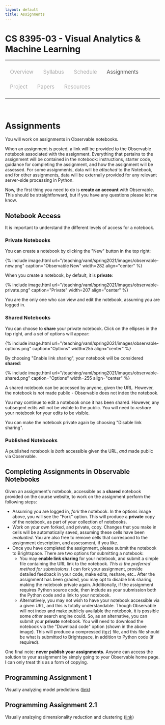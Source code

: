 ```yaml
---
layout: default
title: Assignments
---
```


<style>
.topnav {
  overflow: hidden;
  background-color: #fdfdfd;
}

.topnav a {
  float: left;
  color: #aaaaaa;
  text-align: center;
  padding: 14px 16px;
  text-decoration: none;
  font-size: 17px;
}

.topnav a:hover {
  color: #555555;
}

.topnav a.active {
  color: #555555;
}
</style>

# CS 8395-03 - Visual Analytics & Machine Learning

---

<div class='topnav'>
  <a href="/teaching/vaml/spring2021">Overview</a>
  <a href="/teaching/vaml/spring2021/syllabus">Syllabus</a>
  <a href="/teaching/vaml/spring2021/schedule">Schedule</a>
  <a class='active' href="/teaching/vaml/spring2021/assignments">Assignments</a>
  <a href="/teaching/vaml/spring2021/project">Project</a>
  <a href="/teaching/vaml/spring2021/papers">Papers</a>
  <a href="/teaching/vaml/spring2021/resources">Resources</a>
</div>

---

<br>

# Assignments

You will work on assignments in Observable notebooks.

When an assignment is posted, a link will be provided to the Observable notebook associated with the assignment. Everything that pertains to the assignment will be contained in the notebook: instructions, starter code, guidance for completing the assignment, and how the assignment will be assessed. For some assignments, data will be _attached_ to the Notebook, and for other assignments, data will be externally provided for any relevant server-side processing in Python.

Now, the first thing you need to do is **create an account** with Observable. This should be straightforward, but if you have any questions please let me know.

## Notebook Access

It is important to understand the different levels of access for a notebook.

### Private Notebooks

You can create a notebook by clicking the "New" button in the top right:

{% include image.html url="/teaching/vaml/spring2021/images/observable-new.png" caption="Observable New" width=282 align="center" %}

When you create a notebook, by default, it is **private**:

{% include image.html url="/teaching/vaml/spring2021/images/observable-private.png" caption="Private" width=207 align="center" %}

You are the only one who can view and edit the notebook, assuming you are logged in.

### Shared Notebooks

You can choose to **share** your private notebook. Click on the ellipses in the top right, and a set of options will appear:

{% include image.html url="/teaching/vaml/spring2021/images/observable-options.png" caption="Options" width=255 align="center" %}

By choosing "Enable link sharing", your notebook will be considered **shared**:

{% include image.html url="/teaching/vaml/spring2021/images/observable-shared.png" caption="Options" width=255 align="center" %}

A shared notebook can be accessed by anyone, given the URL. However, the notebook is _not_ made public - Observable does not index the notebook.

You may continue to edit a notebook once it has been shared. However, any subseqent edits will not be visible to the public. You will need to _reshare_ your notebook for your edits to be visible.

You can make the notebook private again by choosing "Disable link sharing".

### Published Notebooks

A published notebook is _both_ accessible given the URL, _and_ made public via Observable.

## Completing Assignments in Observable Notebooks

Given an assignment's notebook, accessible as a **shared** notebook provided on the course website, to work on the assignment perform the following steps:

* Assuming you are logged in, _fork_ the notebook. In the options image above, you will see the "Fork" option. This will produce a **private** copy of the notebook, as part of your collection of notebooks.
* Work on your own forked, and private, copy. Changes that you make in cells will be automatically saved, assuming these cells have been _evaluated_. You are also free to remove cells that correspond to the assignment description, and assessment, if you like.
* Once you have completed the assignment, please submit the notebook to Brightspace. There are two options for submitting a notebook:
	* You may **enable link sharing** for your notebook, and submit a simple file containing the URL link to the notebook. _This is the preferred method for submissions_. I can fork your assignment, provide detailed feedback in your code, make edits, reshare, etc.. After the assignment has been graded, you may opt to disable link sharing, making the notebook private again. Additionally, if the assignment requires Python source code, then include as your submission both the Python code and a link to your notebook.
	* Alternatively, you may not wish to have your notebook accessible via a given URL, and this is totally understandable. Though Observable will not index and make publicly available the notebook, it is possible some _other_ search engine could. So, as an alternative, you can submit your **private** notebook. You will need to download the notebook	via the "Download code" option (shown in the above image). This will produce a compressed (tgz) file, and this file should be what is submitted to Brightspace, in addition to Python code (if required).

One final note: **never publish your assignments.** Anyone can access the solution to your assignment by simply going to your Observable home page. I can only treat this as a form of copying.

## Programming Assignment 1

Visually analyzing model predictions ([link](https://observablehq.com/d/3823c0348633f8f9))

## Programming Assignment 2.1

Visually analzying dimensionality reduction and clustering ([link](https://observablehq.com/d/30cbde3f866d24c6))
